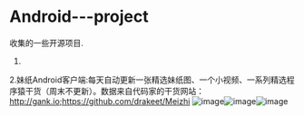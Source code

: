 # Android---project

收集的一些开源项目.

1.


2.妹纸Android客户端:每天自动更新一张精选妹纸图、一个小视频、一系列精选程序猿干货（周末不更新）。数据来自代码家的干货网站：http://gank.io;https://github.com/drakeet/Meizhi
![image](https://github.com/drakeet/Meizhi/blob/master/screenshots/s0.png)![image](https://github.com/drakeet/Meizhi/blob/master/screenshots/s7.jpg)![image](https://github.com/drakeet/Meizhi/blob/master/screenshots/s5.png)
